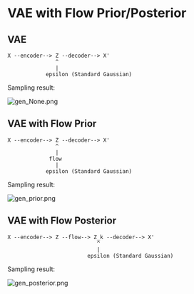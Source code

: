 # VAE with Flow Prior/Posterior

## VAE

```
X --encoder--> Z --decoder--> X'
               ^
               |
            epsilon (Standard Gaussian)
```

Sampling result:

![[gen\_None.png](blob/main/results/png/gen_None.png)](blob/main/results/png/gen_None.png)

## VAE with Flow Prior

```
X --encoder--> Z --decoder--> X'
               ^
               |
             flow
               |
            epsilon (Standard Gaussian)
```

Sampling result:

![[gen\_prior.png](blob/main/results/png/gen_prior.png)](blob/main/results/png/gen_prior.png)


## VAE with Flow Posterior

```
X --encoder--> Z --flow--> Z_k --decoder--> X'
                            ^
                            |
                         epsilon (Standard Gaussian)
```

Sampling result:

![[gen\_posterior.png](blob/main/results/png/gen_posterior.png)](blob/main/results/png/gen_posterior.png)
